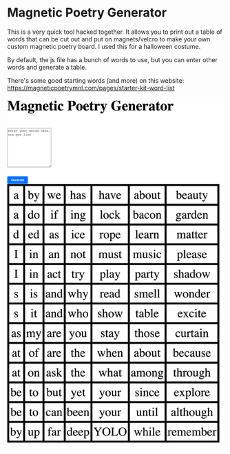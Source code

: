 # Magnetic Poetry Generator
This is a very quick tool hacked together. It allows you to print out a table of words that can be cut out and put on magnets/velcro to make your own custom magnetic poetry board. I used this for a halloween costume.

By default, the js file has a bunch of words to use, but you can enter other words and generate a table.

There's some good starting words (and more) on this website: https://magneticpoetrymnl.com/pages/starter-kit-word-list

![Screenshot](screenshot.png)
